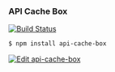 ### API Cache Box

[![Build Status](https://travis-ci.com/dankreiger/api-cache-box.svg?branch=master)](https://travis-ci.com/dankreiger/api-cache-box)

```sh
$ npm install api-cache-box
```

[![Edit api-cache-box](https://codesandbox.io/static/img/play-codesandbox.svg)](https://codesandbox.io/s/api-cache-box-7p674?fontsize=14&hidenavigation=1&theme=dark)
